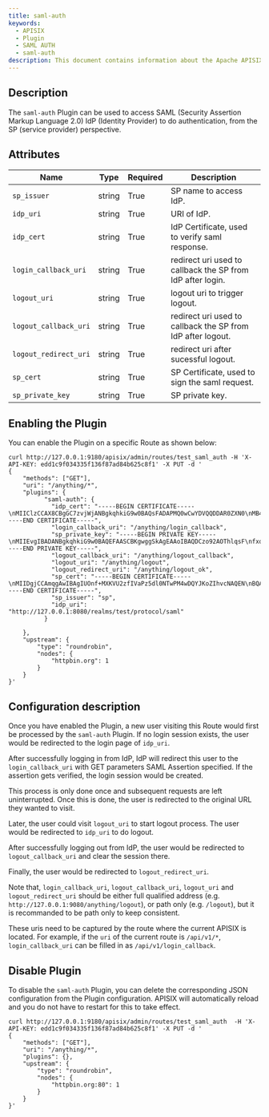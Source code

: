 ```yaml
---
title: saml-auth
keywords:
  - APISIX
  - Plugin
  - SAML AUTH
  - saml-auth
description: This document contains information about the Apache APISIX saml-auth Plugin.
---
```


<!--
#
# Licensed to the Apache Software Foundation (ASF) under one or more
# contributor license agreements.  See the NOTICE file distributed with
# this work for additional information regarding copyright ownership.
# The ASF licenses this file to You under the Apache License, Version 2.0
# (the "License"); you may not use this file except in compliance with
# the License.  You may obtain a copy of the License at
#
#     http://www.apache.org/licenses/LICENSE-2.0
#
# Unless required by applicable law or agreed to in writing, software
# distributed under the License is distributed on an "AS IS" BASIS,
# WITHOUT WARRANTIES OR CONDITIONS OF ANY KIND, either express or implied.
# See the License for the specific language governing permissions and
# limitations under the License.
#
-->

## Description

The `saml-auth` Plugin can be used to access SAML (Security Assertion Markup Language 2.0) IdP (Identity Provider)
to do authentication, from the SP (service provider) perspective.

## Attributes

| Name      | Type | Required      | Description |
| ----------- | ----------- | ----------- | ----------- |
| `sp_issuer`      | string       | True      | SP name to access IdP.       |
| `idp_uri`      | string       | True      | URI of IdP.       |
| `idp_cert`      | string       | True      | IdP Certificate, used to verify saml response.       |
| `login_callback_uri`      | string       | True      | redirect uri used to callback the SP from IdP after login.       |
| `logout_uri`      | string       | True      | logout uri to trigger logout.       |
| `logout_callback_uri`      | string       | True      | redirect uri used to callback the SP from IdP after logout.       |
| `logout_redirect_uri`      | string       | True      | redirect uri after sucessful logout.       |
| `sp_cert`      | string       | True      | SP Certificate, used to sign the saml request.       |
| `sp_private_key`      | string       | True      | SP private key.       |

## Enabling the Plugin

You can enable the Plugin on a specific Route as shown below:

```shell
curl http://127.0.0.1:9180/apisix/admin/routes/test_saml_auth -H 'X-API-KEY: edd1c9f034335f136f87ad84b625c8f1' -X PUT -d '
{
    "methods": ["GET"],
    "uri": "/anything/*",
    "plugins": {
          "saml-auth": {
            "idp_cert": "-----BEGIN CERTIFICATE-----\nMIIClzCCAX8CBgGC7zvjWjANBgkqhkiG9w0BAQsFADAPMQ0wCwYDVQQDDAR0ZXN0\nMB4XDTIyMDgzMDE0NDkxNVoXDTMyMDgzMDE0NTA1NVowDzENMAsGA1UEAwwEdGVz\ndDCCASIwDQYJKoZIhvcNAQEBBQADggEPADCCAQoCggEBAJelXTy4j6pP++7Bq9Yp\nmkuDYoBQRhUUO/RNVNOBPitVisNEQgdpKS2CFYLENZePo0xsDrN+5IB/8MTEqo3V\ntVu2BYQtq5tS0SUEgH1TLIt6gcnOuqgmmk3+RfUM3WGaUlbEN/j1C50RepFJm03i\nAM8dWCsCTCnZQLq/T4T7wwEIIOuAfz7Zip9+8HuVTOUoC3SxwVqTNb0pVRvdg7gU\nYh0f4CnckhlZG+4AgFvyW5LXxyUWbBtIpYEJN8DZEbEg+QmjuUHT0w+Apdtr6MSM\nKT87tQMxRlIYCqjmwPB9xjW1eZ9FdTGu81WeIhvs3iwTBoH6qcBR9ZJltY/VXEhg\neGECAwEAATANBgkqhkiG9w0BAQsFAAOCAQEAhbVRy4EoJzr/B84g9V6aAobUHoEF\ntv02G2GS/3UxrcaBXMLUl/tJlgti+PwQGDzIEXP0b0LLdAh/5LZFeDFVbphXUk26\nXxj3T2ej9ZcsRbaF+yHi0iisyMNdx9gbosDYg8yx9+XWImQMe6+T6+7fjYnilWE8\n0nYUuxyf1GF20EwQ0sjcJbxuq/K/2DZfOT8eo8a5c1oJFB20rE+KEpZnhBnDTQ+s\nUXPjN0AYTCKtPiAd7D190Pk1CQUbfAUmeII9WstCJhmGqIeiSpHsa9mAa50GVT3B\nnHm5obfM+sBEmy78MnC+s9Kt/EquakxeEi+YZEVfgyORq+LwNaef5MuedA==\n-----END CERTIFICATE-----",
            "login_callback_uri": "/anything/login_callback",
            "sp_private_key": "-----BEGIN PRIVATE KEY-----\nMIIEvgIBADANBgkqhkiG9w0BAQEFAASCBKgwggSkAgEAAoIBAQDCzo92AOThlqsF\nfxqIyA9gHrj3493UxTlhWo15OJnNL1ARNdKL4JFH6nY9sMntkLtaMdY6BYDI2lHC\nv6a1xQSxavkS4kepTFMotj7wmfLXWEY3mFbbITbGUmTQ0yQoJ4Lrii/nQ6Esv20z\nV/mSTJzHLTdcH/lIuksZXKLPnEzue3zqGopvk4ZduvwyRzU0FzPoSYlCLqAEJcx6\nbkulQcZcqSER/0bke/m9eCDt91evDJM1yOHzYuiDZH8trhFwzE+9ms/I/8Svt+tQ\nkAB5EAzfI26VpUWB3oq4eJsoEPEC4UJBsKaZh4a1GA+wbm8ql8EgUr0EsgFZH1Hg\nGg2m97nLAgMBAAECggEBAJXT0sjadS7/97c5g8nxvMmbt32ItyOfMLusrqSuILSM\nEBO8hpvoczSRorFd2GCr8Ty0meR0ORHBwCJ9zpV821gtQzX/7UfLmSX1zUC11u1D\nSnYV56+PwxYTZtCpo+RyRyIrXR6MiFjnPfDAWAXqgKY8I5jqSotiJMJz2hC9UPoV\ni56tHYXGCjtUAJrvG8FZM46TNL67nQ3ASWb5IH4cOqkgkKAJ/rZLrrMoL/HYpePr\nn2MxlvT+TgdXebxo3rngu3pLRmLsfyV9eCLoOiP/oNAxTEA35EQQlnVfZOIEit8L\nuvBYJYfYuXlxb96nQnOLqO/PrydwpXK9h1NtDvq3K2ECgYEA/i5ebOejoXORkFGx\nDyYwkTczkh7QE328LSUVIiVGh4K1zFeYtj4mYYTeQMbzhlLAf9tGAZyZmvN52/ja\niFLnI5lObNBooIfAYe3RAzUHGYraY7R1XutdOMjlP9tqjQ55y/xij/tu9qHT4fEz\naQQPJ8D5sFbB5NgjxC8rlQ/WiLECgYEAxDNss4aMNhvL2+RTda72RMt99BS8PWEZ\n/sdzzvu2zIJYFjBlCZ3Yd3vLhA/0MQXogMIcJofu4u2edZQVFSw4aHfnHFQCr45B\n1QdDhZ8zoludEevgnLdSBzNakEJ63C8AQSkjIck4IaEmW+8G7fswpWGuVDBuHQZm\nPBBcgz84CTsCgYBi8VvSWs0IYPtNyW757azEKk/J1nK605v3mtLCKu5se4YXGBYb\nAtBf75+waYGMTRQf8RQsNnBYr+REq3ctz8+nvNqZYvsHWjCaLj/JVs//slxWqX1y\nyH3OR+1tURUF+ZeRvxoC4CYOnWnkLscLXwgjOmw3p13snfI2QQJfEP460QKBgCzD\nLsGmqMaPgOsiJIhs6nK3mnzdXjUCulOOXbWTaBkwg7hMQkD3ajOYYs42dZfZqTn3\nD0UbLj1HySc6KbUy6YusD2Y/JH25DvvzNEyADd+01xkHn68hg+1wofDXugASGRTE\ntec3aT8C7SV8WzBgZrDUoFlE01p740dA1Fp9SeORAoGBAIEa6LBIXuxb13xdOPDQ\nFLaOQvmDCZeEwy2RAIOhG/1KGv+HYoCv0mMb4UXE1d65TOOE9QZLGUXksFfPc/ya\nOP1vdjF/HN3DznxQ421GdPDYVIfp7edxZstNtGMYcR/SBwoIcvwaA5c2woMHbeju\n+rbxDQL4gIT1lqn71w/8uoIJ\n-----END PRIVATE KEY-----",
            "logout_callback_uri": "/anything/logout_callback",
            "logout_uri": "/anything/logout",
            "logout_redirect_uri": "/anything/logout_ok",
            "sp_cert": "-----BEGIN CERTIFICATE-----\nMIIDgjCCAmqgAwIBAgIUOnf+MXKVU2zfIVaPz5dl0NTwPM4wDQYJKoZIhvcNAQEN\nBQAwUTELMAkGA1UEBhMCVVMxDjAMBgNVBAgMBVRleGFzMRcwFQYDVQQKDA5sdWEt\ncmVzdHktc2FtbDEZMBcGA1UEAwwQc2VydmljZS1wcm92aWRlcjAgFw0xOTA1MDgw\nMTIyMDZaGA8yMTE4MDQxNDAxMjIwNlowUTELMAkGA1UEBhMCVVMxDjAMBgNVBAgM\nBVRleGFzMRcwFQYDVQQKDA5sdWEtcmVzdHktc2FtbDEZMBcGA1UEAwwQc2Vydmlj\nZS1wcm92aWRlcjCCASIwDQYJKoZIhvcNAQEBBQADggEPADCCAQoCggEBAMLOj3YA\n5OGWqwV/GojID2AeuPfj3dTFOWFajXk4mc0vUBE10ovgkUfqdj2wye2Qu1ox1joF\ngMjaUcK/prXFBLFq+RLiR6lMUyi2PvCZ8tdYRjeYVtshNsZSZNDTJCgnguuKL+dD\noSy/bTNX+ZJMnMctN1wf+Ui6Sxlcos+cTO57fOoaim+Thl26/DJHNTQXM+hJiUIu\noAQlzHpuS6VBxlypIRH/RuR7+b14IO33V68MkzXI4fNi6INkfy2uEXDMT72az8j/\nxK+361CQAHkQDN8jbpWlRYHeirh4mygQ8QLhQkGwppmHhrUYD7BubyqXwSBSvQSy\nAVkfUeAaDab3ucsCAwEAAaNQME4wHQYDVR0OBBYEFPbRiK9OxGCZeNUViinNQ4P5\nZOf0MB8GA1UdIwQYMBaAFPbRiK9OxGCZeNUViinNQ4P5ZOf0MAwGA1UdEwQFMAMB\nAf8wDQYJKoZIhvcNAQENBQADggEBAD0MvA3mk+u3CBDFwPtT9tI8HPSaYXS0HZ3E\nVXe4WcU3PYFpZzK0x6qr+a7mB3tbpHYXl49V7uxcIOD2aHLvKonKRRslyTiw4UvL\nOhSSByrArUGleI0wyr1BXAJArippiIhqrTDybvPpFC45x45/KtrckeM92NOlttlQ\nyd2yW0qSd9gAnqkDu2kvjLlGh9ZYnT+yHPjUuWcxDL66P3za6gc+GhVOtsOemdYN\nAErhuxiGVNHrtq2dfSedqcxtCpavMYzyGhqzxr9Lt43fpQeXeS/7JVFoC2y9buyO\nz9HIbQ6/02HIoenDoP3xfqvAY1emixgbV4iwm3SWzG8pSTxvwuM=\n-----END CERTIFICATE-----",
            "sp_issuer": "sp",
            "idp_uri": "http://127.0.0.1:8080/realms/test/protocol/saml"
          }

    },
    "upstream": {
        "type": "roundrobin",
        "nodes": {
            "httpbin.org": 1
        }
    }
}'

```

## Configuration description

Once you have enabled the Plugin, a new user visiting this Route would first be processed by the `saml-auth` Plugin.
If no login session exists, the user would be redirected to the login page of `idp_uri`.

After successfully logging in from IdP, IdP will redirect this user to the `login_callback_uri` with
GET parameters SAML Assertion specified. If the assertion gets verified, the login session would be created.

This process is only done once and subsequent requests are left uninterrupted.
Once this is done, the user is redirected to the original URL they wanted to visit.

Later, the user could visit `logout_uri` to start logout process. The user would be redirected to `idp_uri` to do logout.

After successfully logging out from IdP, the user would be redirected to `logout_callback_uri` and clear the session there.

Finally, the user would be redirected to `logout_redirect_uri`.

Note that, `login_callback_uri`, `logout_callback_uri`, `logout_uri` and `logout_redirect_uri` should be
either full qualified address (e.g. `http://127.0.0.1:9080/anything/logout`),
or path only (e.g. `/logout`), but it is recommanded to be path only to keep consistent.

These uris need to be captured by the route where the current APISIX is located.
For example, if the `uri` of the current route is `/api/v1/*`, `login_callback_uri` can be filled in as `/api/v1/login_callback`.

## Disable Plugin

To disable the `saml-auth` Plugin, you can delete the corresponding JSON configuration from the Plugin configuration. APISIX will automatically reload and you do not have to restart for this to take effect.

```shell
curl http://127.0.0.1:9180/apisix/admin/routes/test_saml_auth  -H 'X-API-KEY: edd1c9f034335f136f87ad84b625c8f1' -X PUT -d '
{
    "methods": ["GET"],
    "uri": "/anything/*",
    "plugins": {},
    "upstream": {
        "type": "roundrobin",
        "nodes": {
            "httpbin.org:80": 1
        }
    }
}'
```
